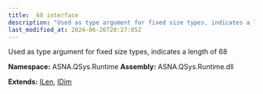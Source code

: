 ```yaml
---
title: _68 interface
description: "Used as type argument for fixed size types, indicates a length of 68  "
last_modified_at: 2024-06-26T20:27:05Z
---
```


Used as type argument for fixed size types, indicates a length of 68 

**Namespace:** ASNA.QSys.Runtime
**Assembly:** ASNA.QSys.Runtime.dll

**Extends:** [ILen](/reference/runtime/qsys-runtime/i-len.html), [IDim](/reference/runtime/qsys-runtime/i-dim.html)
<br>
<br>

